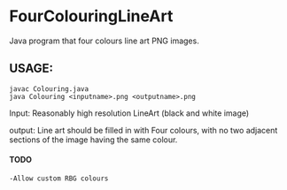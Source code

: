 # FourColouringLineArt
Java program that four colours line art PNG images.


## USAGE:
    javac Colouring.java
    java Colouring <inputname>.png <outputname>.png

Input: Reasonably high resolution LineArt (black and white image)

output: Line art should be filled in with Four colours, with no two adjacent sections of the image having the same colour.


#### TODO
    -Allow custom RBG colours
